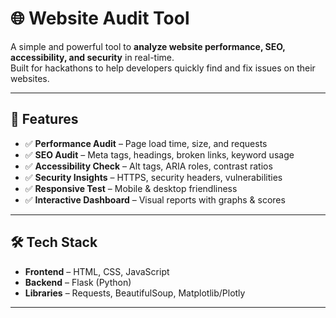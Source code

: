 # 🌐 Website Audit Tool  

A simple and powerful tool to **analyze website performance, SEO, accessibility, and security** in real-time.  
Built for hackathons to help developers quickly find and fix issues on their websites.  

---

## 🚀 Features
- ✅ **Performance Audit** – Page load time, size, and requests  
- ✅ **SEO Audit** – Meta tags, headings, broken links, keyword usage  
- ✅ **Accessibility Check** – Alt tags, ARIA roles, contrast ratios  
- ✅ **Security Insights** – HTTPS, security headers, vulnerabilities  
- ✅ **Responsive Test** – Mobile & desktop friendliness  
- ✅ **Interactive Dashboard** – Visual reports with graphs & scores  

---

## 🛠️ Tech Stack
- **Frontend** – HTML, CSS, JavaScript  
- **Backend** – Flask (Python)  
- **Libraries** – Requests, BeautifulSoup, Matplotlib/Plotly  

---

